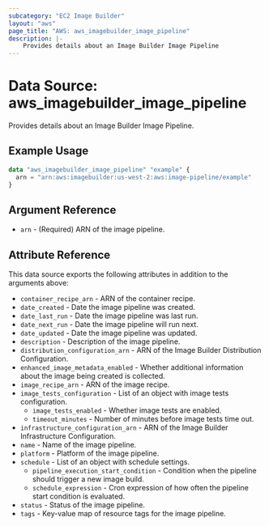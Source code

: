 ```yaml
---
subcategory: "EC2 Image Builder"
layout: "aws"
page_title: "AWS: aws_imagebuilder_image_pipeline"
description: |-
    Provides details about an Image Builder Image Pipeline
---
```


# Data Source: aws_imagebuilder_image_pipeline

Provides details about an Image Builder Image Pipeline.

## Example Usage

```terraform
data "aws_imagebuilder_image_pipeline" "example" {
  arn = "arn:aws:imagebuilder:us-west-2:aws:image-pipeline/example"
}
```

## Argument Reference

* `arn` - (Required) ARN of the image pipeline.

## Attribute Reference

This data source exports the following attributes in addition to the arguments above:

* `container_recipe_arn` - ARN of the container recipe.
* `date_created` - Date the image pipeline was created.
* `date_last_run` - Date the image pipeline was last run.
* `date_next_run` - Date the image pipeline will run next.
* `date_updated` - Date the image pipeline was updated.
* `description` - Description of the image pipeline.
* `distribution_configuration_arn` - ARN of the Image Builder Distribution Configuration.
* `enhanced_image_metadata_enabled` - Whether additional information about the image being created is collected.
* `image_recipe_arn` - ARN of the image recipe.
* `image_tests_configuration` - List of an object with image tests configuration.
    * `image_tests_enabled` - Whether image tests are enabled.
    * `timeout_minutes` - Number of minutes before image tests time out.
* `infrastructure_configuration_arn` - ARN of the Image Builder Infrastructure Configuration.
* `name` - Name of the image pipeline.
* `platform` - Platform of the image pipeline.
* `schedule` - List of an object with schedule settings.
    * `pipeline_execution_start_condition` - Condition when the pipeline should trigger a new image build.
    * `schedule_expression` - Cron expression of how often the pipeline start condition is evaluated.
* `status` - Status of the image pipeline.
* `tags` - Key-value map of resource tags for the image pipeline.
